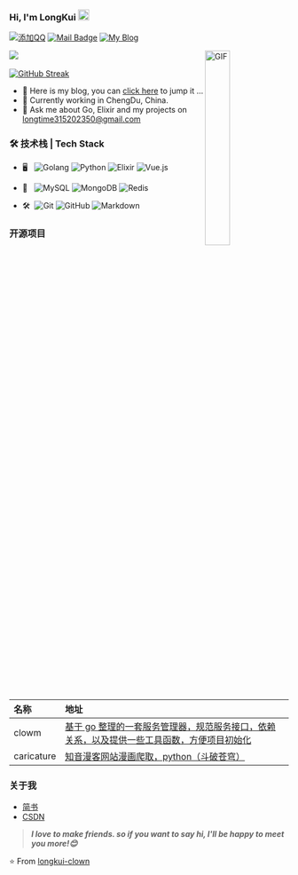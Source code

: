 ### Hi, I'm LongKui <img src="https://github.com/sudnyeshtalekar/sudnyeshtalekar/blob/master/Assets/Hi.gif" width="20px">

[![添加QQ](https://img.shields.io/badge/添加QQ-315202350-red.svg)](https://tool.gljlw.com/qqq/?qq=315202350)
[![Mail Badge](https://img.shields.io/badge/-longtime315202350@gmail.com-c14438?style=flat&logo=Gmail&logoColor=white&link=longtime315202350@gmail.com)](mailto:longtime315202350@gmail.com)
[![My Blog](https://img.shields.io/badge/My_Blog-https://blog.longkui.top-blue)](https://blog.longkui.top/)

<img align="right" alt="GIF" src="https://gimg2.baidu.com/image_search/src=http%3A%2F%2Fc-ssl.duitang.com%2Fuploads%2Fitem%2F201509%2F20%2F20150920113517_2ntGa.thumb.1000_0.gif&refer=http%3A%2F%2Fc-ssl.duitang.com&app=2002&size=f9999,10000&q=a80&n=0&g=0n&fmt=auto?sec=1703298157&t=ace0598616b6c63de85372cce835ada6" width="30%" height="30%"/>

![](https://github-readme-stats.vercel.app/api?username=longkui-clown) &nbsp;&nbsp;&nbsp;

[![GitHub Streak](https://streak-stats.demolab.com?user=longkui-clown&theme=gruvbox&border_radius=10&locale=zh_Hans&date_format=%5BY.%5Dn.j&exclude_days=Sun%2CSat&card_width=500)](https://git.io/streak-stats)



- 🔭 Here is my blog, you can [click here](https://blog.longkui.top/) to jump it ...
- 🌱 Currently working in ChengDu, China.
- 💬 Ask me about Go, Elixir and my projects on [longtime315202350@gmail.com](mailto:longtime315202350@gmail.com)

### 🛠 技术栈 | Tech Stack

- 🖥️ &#160; ![Golang](https://img.shields.io/badge/-Go-333333?style=flat&logo=go&logoColor=007396)
![Python](https://img.shields.io/badge/-Python-333333?style=flat&logo=Python&logoColor=FCC624)
![Elixir](https://img.shields.io/badge/-Elixir-333333?style=flat&logo=Elixir&logoColor=FF4800)
![Vue.js](https://img.shields.io/badge/-VueJS-333333?style=flat&logo=Vue.js)

- 🧾 &#160; ![MySQL](https://img.shields.io/badge/-MySQL-333333?style=flat&logo=mysql)
![MongoDB](https://img.shields.io/badge/-MongoDB-333333?style=flat&logo=mongodb)
![Redis](https://img.shields.io/badge/-Redis-333333?style=flat&logo=Redis)

- 🛠️ &#160;![Git](https://img.shields.io/badge/-Git-333333?style=flat&logo=git)
![GitHub](https://img.shields.io/badge/-GitHub-333333?style=flat&logo=github)
![Markdown](https://img.shields.io/badge/-Markdown-333333?style=flat&logo=markdown)



### 开源项目

|名称|地址|
|:--|:--|
|clowm|[基于 go 整理的一套服务管理器，规范服务接口，依赖关系，以及提供一些工具函数，方便项目初始化](https://github.com/longkui-clown/caricature)|
|caricature|[知音漫客网站漫画爬取，python（斗破苍穹）](https://github.com/longkui-clown/caricature)|
  
### 关于我
- [简书](https://www.jianshu.com/u/129099885fd9)
- [CSDN](https://blog.csdn.net/qq_30199655)

> ***I love to make friends. so if you want to say hi, I'll be happy to meet you more!😊***

⭐️ From [longkui-clown](https://github.com/longkui-clown)

